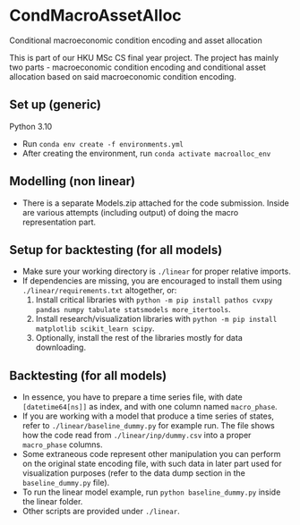 # CondMacroAssetAlloc
Conditional macroeconomic condition encoding and asset allocation

This is part of our HKU MSc CS final year project. The project has mainly two parts - macroeconomic condition encoding and conditional asset allocation based on said macroeconomic condition encoding.

## Set up (generic)
Python 3.10

- Run `conda env create -f environments.yml`
- After creating the environment, run `conda activate macroalloc_env`

## Modelling (non linear)
- There is a separate Models.zip attached for the code submission. Inside are various attempts (including output) of doing the macro representation part.

## Setup for backtesting (for all models)
- Make sure your working directory is `./linear` for proper relative imports.
- If dependencies are missing, you are encouraged to install them using `./linear/requirements.txt` altogether, or:
    1. Install critical libraries with `python -m pip install pathos cvxpy pandas numpy tabulate statsmodels more_itertools`.
    2. Install research/visualization libraries with `python -m pip install matplotlib scikit_learn scipy`.
    3. Optionally, install the rest of the libraries mostly for data downloading.

## Backtesting (for all models)
- In essence, you have to prepare a time series file, with date `[datetime64[ns]]` as index, and with one column named `macro_phase`.
- If you are working with a model that produce a time series of states, refer to `./linear/baseline_dummy.py` for example run. The file shows how the code read from `./linear/inp/dummy.csv` into a proper `macro_phase` columns. 
- Some extraneous code represent other manipulation you can perform on the original state encoding file, with such data in later part used for visualization purposes (refer to the data dump section in the `baseline_dummy.py` file).
- To run the linear model example, run `python baseline_dummy.py` inside the linear folder.
- Other scripts are provided under `./linear`.


